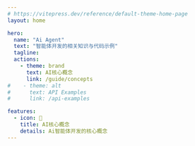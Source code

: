 ```yaml
---
# https://vitepress.dev/reference/default-theme-home-page
layout: home

hero:
  name: "Ai Agent"
  text: "智能体开发的相关知识与代码示例"
  tagline: 
  actions:
    - theme: brand
      text: AI核心概念
      link: /guide/concepts
#    - theme: alt
#      text: API Examples
#      link: /api-examples

features:
  - icon: 📄
    title: AI核心概念
    details: Ai智能体开发的核心概念
---
```



